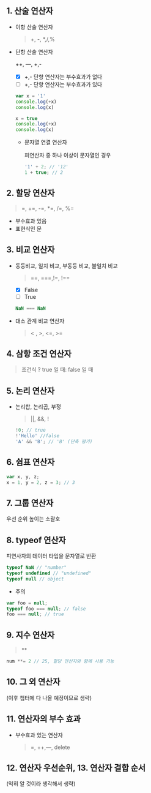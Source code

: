 ## 1. 산술 연산자

- 이항 산술 연산자
    
    > +, -, *,/,%
    > 
- 단항 산술 연산자
    
    ++, —, +,-
    
    - [x]  +,- 단항 연산자는 부수효과가 없다
    - [ ]  +,- 단항 연산자는 부수효과가 있다
    
    ```jsx
    var x = '1'
    console.log(+x)
    console.log(x)
    
    x = true
    console.log(+x)
    console.log(x)
    ```
    
    - 문자열 연결 연산자
        
        피연산자 중 하나 이상이 문자열인 경우
        
        ```jsx
        '1' + 2; // '12'
        1 + true; // 2
        ```
        

## 2. 할당 연산자

> =, +=, -=, *=, /=, %=
> 
- 부수효과 있음
- 표현식인 문

## 3. 비교 연산자

- 동등비교, 일치 비교, 부동등 비교, 불일치 비교
    
    > ==, ===,!=, !==
    > 
    - [x]  False
    - [ ]  True
    
    ```jsx
    NaN === NaN
    ```
    
- 대소 관계 비교 연산자
    
    > < , >, <=, >=
    > 

## 4. 삼항 조건 연산자

> 조건식 ? true 일 때: false 일 때
> 

## 5. 논리 연산자

- 논리합, 논리곱, 부정
    
    > ||, &&, !
    > 
    
    ```jsx
    !0; // true
    !'Hello' //false
    'A' && 'B'; // 'B' (단축 평가)
    ```
    

## 6. 쉼표 연산자

```jsx
var x, y, z;
x = 1, y = 2, z = 3; // 3
```

## 7. 그룹 연산자

우선 순위 높이는 소괄호

## 8. typeof 연산자

피연사자의 데이터 타입을 문자열로 반환

```jsx
typeof NaN // "number"
typeof undefined // "undefined"
typeof null // object
```

- 주의

```jsx
var foo = null;
typeof foo === null; // false
foo === null; // true
```

## 9. 지수 연산자

> **
> 

```jsx
num **= 2 // 25, 할당 연산자와 함께 사용 가능
```

## 10. 그 외 연산자

(이후 챕터에 다 나올 예정이므로 생략)

## 11. 연산자의 부수 효과

- 부수효과 있는 연산자
    
    > =, ++,—, delete
    > 

## 12. 연산자 우선순위, 13. 연산자 결합 순서

(익히 알 것이라 생각해서 생략)
